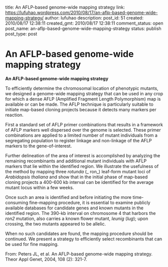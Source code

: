 title: An AFLP-based genome-wide mapping strategy
link: https://lufuhao.wordpress.com/2010/08/17/an-aflp-based-genome-wide-mapping-strategy/
author: lufuhao
description: 
post_id: 51
created: 2010/08/17 12:38:11
created_gmt: 2010/08/17 12:38:11
comment_status: open
post_name: an-aflp-based-genome-wide-mapping-strategy
status: publish
post_type: post

# An AFLP-based genome-wide mapping strategy

**An AFLP-based genome-wide mapping strategy**

To efficiently determine the chromosomal location of phenotypic mutants, we designed a genome-wide mapping strategy that can be used in any crop for which a dense AFLP (Amplified Fragment Length Polymorphism) map is available or can be made. The AFLP technique is particularly suitable to initiate map-based cloning projects because it detects many markers per reaction. 

First a standard set of AFLP primer combinations that results in a framework of AFLP markers well dispersed over the genome is selected. These primer combinations are applied to a limited number of mutant individuals from a segregating population to register linkage and non-linkage of the AFLP markers to the gene-of-interest. 

Further delineation of the area of interest is accomplished by analyzing the remaining recombinants and additional mutant individuals with AFLP markers that lie within the identified region. We illustrate the usefulness of the method by mapping three _rotunda_ (_ ron_) leaf-form mutant loci of _Arabidopsis thaliana_ and show that in the initial phase of map-based cloning projects a 400-600 kb interval can be identified for the average mutant locus within a few weeks. 

Once such an area is identified and before initiating the more time-consuming fine-mapping procedure, it is essential to examine publicly available databases for candidate genes and known mutants in the identified region. The 390-kb interval on chromosome 4 that harbors the _ron2_ mutation, also carries a known flower mutant, _leunig_ (_lug_); upon crossing, the two mutants appeared to be allelic. 

When no such candidates are found, the mapping procedure should be continued. We present a strategy to efficiently select recombinants that can be used for fine mapping. 

From: Peters JL, et al. An AFLP-based genome-wide mapping strategy. Theor Appl Genet, 2004, 108 (2): 321-7.